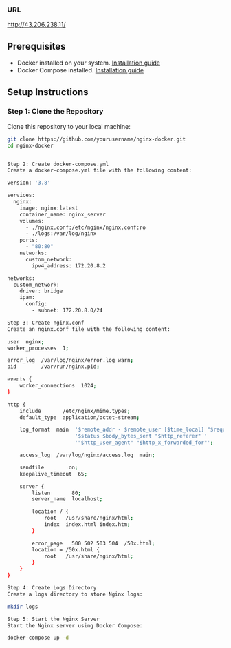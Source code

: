 
### URL

http://43.206.238.11/


## Prerequisites

- Docker installed on your system. [Installation guide](https://docs.docker.com/get-docker/)
- Docker Compose installed. [Installation guide](https://docs.docker.com/compose/install/)

## Setup Instructions

### Step 1: Clone the Repository

Clone this repository to your local machine:

```bash
git clone https://github.com/yourusername/nginx-docker.git
cd nginx-docker


Step 2: Create docker-compose.yml
Create a docker-compose.yml file with the following content:

version: '3.8'

services:
  nginx:
    image: nginx:latest
    container_name: nginx_server
    volumes:
      - ./nginx.conf:/etc/nginx/nginx.conf:ro
      - ./logs:/var/log/nginx
    ports:
      - "80:80"
    networks:
      custom_network:
        ipv4_address: 172.20.8.2

networks:
  custom_network:
    driver: bridge
    ipam:
      config:
        - subnet: 172.20.8.0/24

Step 3: Create nginx.conf
Create an nginx.conf file with the following content:

user  nginx;
worker_processes  1;

error_log  /var/log/nginx/error.log warn;
pid        /var/run/nginx.pid;

events {
    worker_connections  1024;
}

http {
    include       /etc/nginx/mime.types;
    default_type  application/octet-stream;

    log_format  main  '$remote_addr - $remote_user [$time_local] "$request" '
                      '$status $body_bytes_sent "$http_referer" '
                      '"$http_user_agent" "$http_x_forwarded_for"';

    access_log  /var/log/nginx/access.log  main;

    sendfile        on;
    keepalive_timeout  65;

    server {
        listen       80;
        server_name  localhost;

        location / {
            root   /usr/share/nginx/html;
            index  index.html index.htm;
        }

        error_page   500 502 503 504  /50x.html;
        location = /50x.html {
            root   /usr/share/nginx/html;
        }
    }
}

Step 4: Create Logs Directory
Create a logs directory to store Nginx logs:

mkdir logs

Step 5: Start the Nginx Server
Start the Nginx server using Docker Compose:

docker-compose up -d
